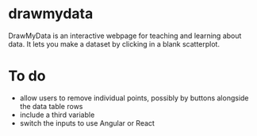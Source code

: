 # drawmydata
DrawMyData is an interactive webpage for teaching and learning about data. It lets you make a dataset by clicking in a blank scatterplot.

To do
======
* allow users to remove individual points, possibly by buttons alongside the data table rows
* include a third variable
* switch the inputs to use Angular or React
